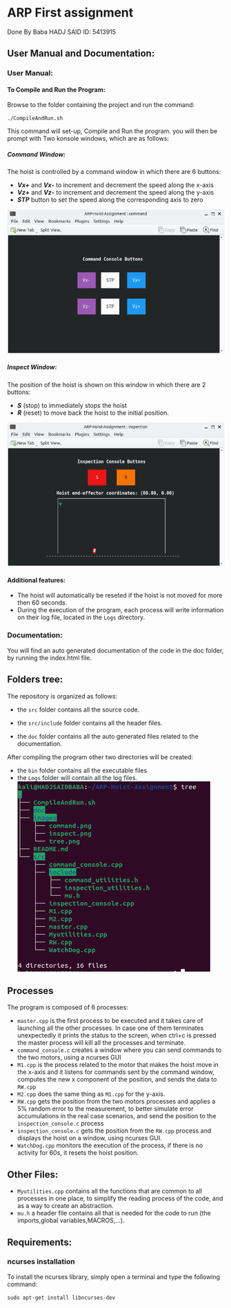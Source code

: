 # ARP First assignment
Done By Baba HADJ SAID ID: 5413915
## User Manual and Documentation:
### User Manual:
#### To Compile and Run the Program:
Browse to the folder containing the project and run the command: 
```console
./CompileAndRun.sh 
```
This command will set-up, Compile and Run the program.
you will then be prompt with Two konsole windows, which are as follows:
##### Command Window:
The hoist is controlled by a command window in which there are 6 buttons:

- **_Vx+_** and **_Vx-_** to increment and decrement the speed along the x-axis
- **_Vz+_** and **_Vz-_** to increment and decrement the speed along the y-axis
- **_STP_** button to set the speed along the corresponding axis to zero

![plot](./images/command.png)

##### Inspect Window:
The position of the hoist is shown on this window in which there are 2 buttons:

- **_S_** (stop) to immediately stops the hoist
- **_R_** (reset) to move back the hoist to the initial position.

![plot](./images/inspect.png)
#### Additional features:
- The hoist will automatically be reseted if the hoist is not moved for more then 60 seconds.
- During the execution of the program, each process will write information on their log file, located in the `Logs` directory.
### Documentation:
You will find an auto generated documentation of the code in the doc folder, by running the index.html file.
## Folders tree:

The repository is organized as follows:
- the `src` folder contains all the source code.

- the `src/include` folder contains all the header files.

- the `doc` folder contains all the auto generated files related to the documentation.

After compiling the program other two directories will be created:

- the `bin` folder contains all the executable files
- the `Logs` folder will contain all the log files.
![plot](./images/tree.png)
## Processes
The program is composed of 6 processes:
- `master.cpp` is the first process to be executed and it takes care of launching all the other processes. In case one of them terminates unexpectedly it prints the status to the screen, when ctrl+c is pressed the master process will kill all the processes and terminate.
- `command_console.c` creates a window where you can send commands to the two motors, using a ncurses GUI
- `M1.cpp` is the process related to the motor that makes the hoist move in the x-axis and it listens for commands sent by the command window, computes the new x component of the position, and sends the data to `RW.cpp`
- `M2.cpp` does the same thing as `M1.cpp` for the y-axis.
- `RW.cpp` gets the position from the two motors processes and applies a 5% random error to the measurement, to better simulate error accumulations in the real case scenarios, and send the position to the `inspection_console.c` process
- `inspection_console.c` gets the position from the `RW.cpp` process and displays the hoist on a window, using ncurses GUI. 
- `WatchDog.cpp` monitors the execution of the process, if there is no activity for 60s, it resets the hoist position.
## Other Files:
- `Myutilities.cpp` contains all the functions that are common to all processes in one place, to simplify the reading process of the code, and as a way to create an abstraction.
- `mu.h` a header file contains all that is needed for the code to run (the imports,global variables,MACROS,...).
## Requirements:
### ncurses installation
To install the ncurses library, simply open a terminal and type the following command:
```console
sudo apt-get install libncurses-dev
```